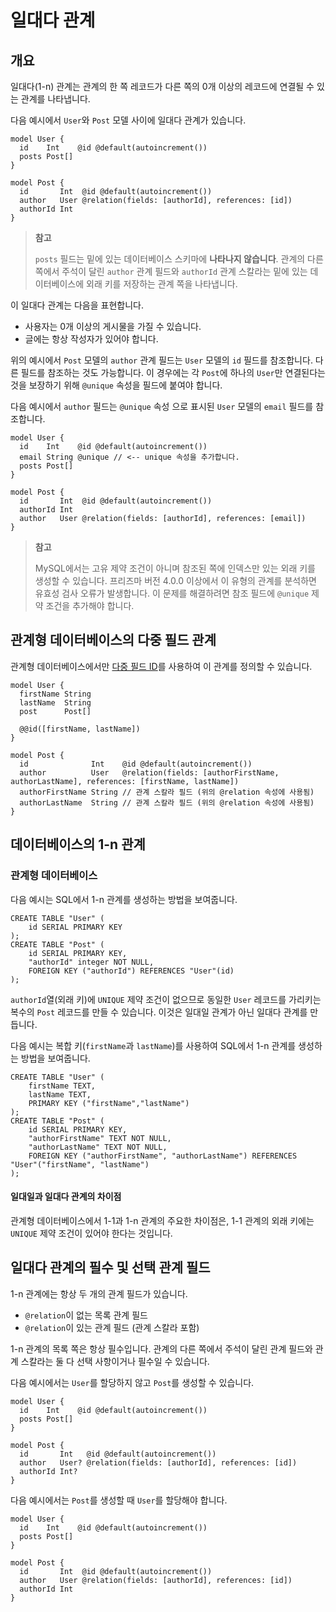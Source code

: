 # 일대다 관계

## 개요

일대다(1-n) 관계는 관계의 한 쪽 레코드가 다른 쪽의 0개 이상의 레코드에 연결될 수 있는 관계를 나타냅니다.

다음 예시에서 `User`와 `Post` 모델 사이에 일대다 관계가 있습니다.

```tsx
model User {
  id    Int    @id @default(autoincrement())
  posts Post[]
}

model Post {
  id       Int  @id @default(autoincrement())
  author   User @relation(fields: [authorId], references: [id])
  authorId Int
}
```

> **참고**
>
> `posts` 필드는 밑에 있는 데이터베이스 스키마에 **나타나지 않습니다**. 관계의 다른 쪽에서 주석이 달린 `author` 관계 필드와 `authorId` 관계 스칼라는 밑에 있는 데이터베이스에 외래 키를 저장하는 관계 쪽을 나타냅니다.

이 일대다 관계는 다음을 표현합니다.

- 사용자는 0개 이상의 게시물을 가질 수 있습니다.
- 글에는 항상 작성자가 있어야 합니다.

위의 예시에서 `Post` 모델의 `author` 관계 필드는 `User` 모델의 `id` 필드를 참조합니다. 다른 필드를 참조하는 것도 가능합니다. 이 경우에는 각 `Post`에 하나의 `User`만 연결된다는 것을 보장하기 위해 `@unique` 속성을 필드에 붙여야 합니다.

다음 예시에서 `author` 필드는 `@unique` 속성 으로 표시된 `User` 모델의 `email` 필드를 참조합니다.

```tsx
model User {
  id    Int    @id @default(autoincrement())
  email String @unique // <-- unique 속성을 추가합니다.
  posts Post[]
}

model Post {
  id       Int  @id @default(autoincrement())
  authorId Int
  author   User @relation(fields: [authorId], references: [email])
}
```

> **참고**
>
> MySQL에서는 고유 제약 조건이 아니며 참조된 쪽에 인덱스만 있는 외래 키를 생성할 수 있습니다. 프리즈마 버전 4.0.0 이상에서 이 유형의 관계를 분석하면 유효성 검사 오류가 발생합니다. 이 문제를 해결하려면 참조 필드에 `@unique` 제약 조건을 추가해야 합니다.

## 관계형 데이터베이스의 다중 필드 관계

관계형 데이터베이스에서만 [다중 필드 ID](https://www.prisma.io/docs/reference/api-reference/prisma-schema-reference#id-1)를 사용하여 이 관계를 정의할 수 있습니다.

```tsx
model User {
  firstName String
  lastName  String
  post      Post[]

  @@id([firstName, lastName])
}

model Post {
  id              Int    @id @default(autoincrement())
  author          User   @relation(fields: [authorFirstName, authorLastName], references: [firstName, lastName])
  authorFirstName String // 관계 스칼라 필드 (위의 @relation 속성에 사용됨)
  authorLastName  String // 관계 스칼라 필드 (위의 @relation 속성에 사용됨)
}
```

## 데이터베이스의 1-n 관계

### 관계형 데이터베이스

다음 예시는 SQL에서 1-n 관계를 생성하는 방법을 보여줍니다.

```tsx
CREATE TABLE "User" (
    id SERIAL PRIMARY KEY
);
CREATE TABLE "Post" (
    id SERIAL PRIMARY KEY,
    "authorId" integer NOT NULL,
    FOREIGN KEY ("authorId") REFERENCES "User"(id)
);
```

`authorId`열(외래 키)에 `UNIQUE` 제약 조건이 없으므로 동일한 `User` 레코드를 가리키는 복수의 `Post` 레코드를 만들 수 있습니다. 이것은 일대일 관계가 아닌 일대다 관계를 만듭니다.

다음 예시는 복합 키(`firstName`과 `lastName`)를 사용하여 SQL에서 1-n 관계를 생성하는 방법을 보여줍니다.

```tsx
CREATE TABLE "User" (
    firstName TEXT,
    lastName TEXT,
    PRIMARY KEY ("firstName","lastName")
);
CREATE TABLE "Post" (
    id SERIAL PRIMARY KEY,
    "authorFirstName" TEXT NOT NULL,
    "authorLastName" TEXT NOT NULL,
    FOREIGN KEY ("authorFirstName", "authorLastName") REFERENCES "User"("firstName", "lastName")
);
```

#### 일대일과 일대다 관계의 차이점

관계형 데이터베이스에서 1-1과 1-n 관계의 주요한 차이점은, 1-1 관계의 외래 키에는 `UNIQUE` 제약 조건이 있어야 한다는 것입니다.

## 일대다 관계의 필수 및 선택 관계 필드

1-n 관계에는 항상 두 개의 관계 필드가 있습니다.

- `@relation`이 없는 목록 관계 필드
- `@relation`이 있는 관계 필드 (관계 스칼라 포함)

1-n 관계의 목록 쪽은 항상 필수입니다. 관계의 다른 쪽에서 주석이 달린 관계 필드와 관계 스칼라는 둘 다 선택 사항이거나 필수일 수 있습니다.

다음 예시에서는 `User`를 할당하지 않고 `Post`를 생성할 수 있습니다.

```tsx
model User {
  id    Int    @id @default(autoincrement())
  posts Post[]
}

model Post {
  id       Int   @id @default(autoincrement())
  author   User? @relation(fields: [authorId], references: [id])
  authorId Int?
}
```

다음 예시에서는 `Post`를 생성할 때 `User`를 할당해야 합니다.

```tsx
model User {
  id    Int    @id @default(autoincrement())
  posts Post[]
}

model Post {
  id       Int  @id @default(autoincrement())
  author   User @relation(fields: [authorId], references: [id])
  authorId Int
}
```


